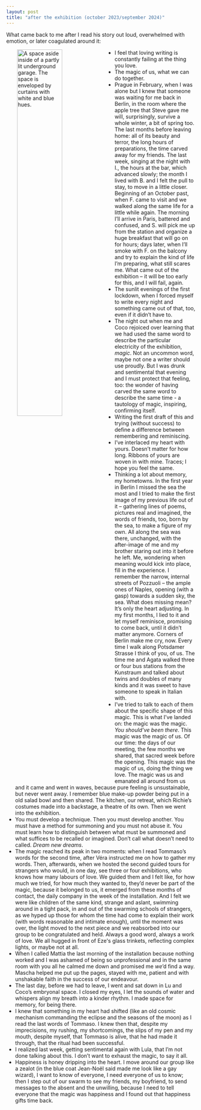 ```yaml
---
layout: post
title: "after the exhibition (october 2023/september 2024)"
---
```

<style>
img {
  float: left;
  border: 0px dotted black;
  margin: 0px 20px 0px 5px;
}
body {
  text-alignment: justified
</style>

<p>What came back to me after I read his story out loud, overwhelmed with emotion, or later coagulated around it:</p>
<ul>
  <img src="https://marialaurids.net/assets/blog_posts/posts/aftertheexhibition.jpeg.jpg" alt="A space aside inside of a partly lit underground garage. The space is enveloped by curtains with white and blue hues." width="50%" height="50%"> <li>I feel that loving writing is constantly failing at the thing you love.</li>
  <li>The magic of us, what we can do together.</li>
  <li>Prague in February, when I was alone but I knew that someone was waiting for me back in Berlin, in the room where the apple tree that Steve gave me will, surprisingly, survive a whole winter, a bit of spring too. The last months before leaving home: all of its beauty and terror, the long hours of preparations, the time carved away for my friends. The last week, singing at the night with I., the hours at the bar, which advanced slowly; the month I lived with B. and I felt the pull to stay, to move in a little closer. Beginning of an October past, when F. came to visit and we walked along the same life for a little while again. The morning I’ll arrive in Paris, battered and confused, and S. will pick me up from the station and organize a huge breakfast that will go on for hours; days later, when I’ll smoke with F. on the balcony and try to explain the kind of life I’m preparing, what still scares me. What came out of the exhibition – it will be too early for this, and I will fail, again.</li>
  <li>The sunlit evenings of the first lockdown, when I forced myself to write every night and something came out of that, too, even if it didn’t have to. </li>
  <li>The night out when me and Coco rejoiced over learning that we had used the same word to describe the particular electricity of the exhibition, <i>magic</i>. Not an uncommon word, maybe not one a writer should use proudly. But I was drunk and sentimental that evening and I must protect that feeling, too: the wonder of having carved the same word to describe the same time - a tautology of magic, inspiring, confirming itself.</li>
  <li>Writing the first draft of this and trying (without success) to define a difference between remembering and reminiscing.</li>
  <li>I’ve interlaced my heart with yours. Doesn’t matter for how long. Ribbons of yours are woven in with mine. Traces; I hope you feel the same. </li>
  <li>Thinking a lot about memory, my hometowns. In the first year in Berlin I missed the sea the most and I tried to make the first image of my previous life out of it – gathering lines of poems, pictures real and imagined, the words of friends, too, born by the sea, to make a figure of my own. All along the sea was there, unchanged, with the after-image of me and my brother staring out into it before he left. Me, wondering when meaning would kick into place, fill in the experience. I remember the narrow, internal streets of Pozzuoli – the ample ones of Naples, opening (with a gasp) towards a sudden sky, the sea. What does missing mean? It’s only the heart adjusting. In my first months, I lied to it and let myself reminisce, promising to come back, until it didn’t matter anymore. Corners of Berlin make me cry, now. Every time I walk along Potsdamer Strasse I think of you, of us. The time me and Agata walked three or four bus stations from the Kunstraum and talked about twins and doubles of many kinds and it was sweet to have someone to speak in Italian with.</li>
  <li>I’ve tried to talk to each of them about the specific shape of this magic. This is what I’ve landed on: the magic was the magic. <i>You should’ve been there</i>. This magic was the magic of us. Of our time: the days of our meeting, the few months we shared, that sacred week before the opening. This magic was the magic of us, doing the thing we love. The magic was us and emanated all around from us and it came and went in waves, because pure feeling is unsustainable, but never went away. I remember blue make-up powder being put in a old salad bowl and then shared. The kitchen, our retreat, which Richie’s costumes made into a backstage, a theatre of its own. Then we went into the exhibition. </li>
  <li>You must develop a technique. Then you must develop another. You must have a method for summoning and you must not abuse it. You must learn how to distinguish between what must be summoned and what suffices to be recalled or imagined. Don’t call what doesn’t need to called. <i>Dream new dreams</i>. </li>
  <li>The magic reached its peak in two moments: when I read Tommaso’s words for the second time, after Véra instructed me on how to gather my words. Then, afterwards, when we hosted the second guided tours for strangers who would, in one day, see three or four exhibitions, who knows how many labours of love. We guided them and I felt like, for how much we tried, for how much they wanted to, they’d never be part of the magic, because it belonged to us, it emerged from these months of contact, the daily company in the week of the installation. And I felt we were like children of the same kind, strange and aslant, swimming around in a tight pack, in and out of the swarming schools of strangers, as we hyped up those for whom the time had come to explain their work (with words reasonable and intimate enough), until the moment was over, the light moved to the next piece and we reabsorbed into our group to be congratulated and held. Always a good word, always a work of love. We all hugged in front of Eze's glass trinkets, reflecting complex lights, or maybe not at all.</li>
  <li>When I called Mattia the last morning of the installation because nothing worked and I was ashamed of being so unprofessional and in the same room with you all he calmed me down and promised me <i>we</i>’d find a way. Mascha helped me put up the pages, stayed with me, patient and with unshakable faith in the success of our endeavour. </li>
  <li>The last day, before we had to leave, I went and sat down in Lu and Coco’s embryonal space. I closed my eyes, I let the sounds of water and whispers align my breath into a kinder rhythm. I made space for memory, for being there. </li>
  <li>I knew that something in my heart had shifted (like an old cosmic mechanism commanding the eclipse and the seasons of the moon) as I read the last words of Tommaso. I knew then that, despite my imprecisions, my rushing, my shortcomings, the slips of my pen and my mouth, despite myself, that Tommaso is alive, that he had made it through, that the ritual had been successful.</li>
  <li>I realized last week, getting sentimental again with Lula, that I’m not done talking about this. I don’t want to exhaust the magic, to say it all. </li>
  <li>Happiness is honey dripping into the heart. I move around our group like a zealot (in the blue coat Jean-Noël said made me look like a gay wizard), I want to know of everyone, I need everyone of us to know; then I step out of our swarm to see my friends, my boyfriend, to send messages to the absent and the unwilling, because I need to tell everyone that the magic was happiness and I found out that happiness gifts time back.</li>
</ul>
